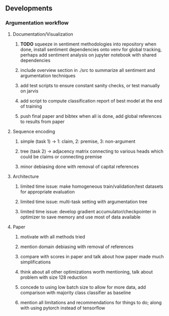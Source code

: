 Developments
------------

### Argumentation workflow

1.  Documentation/Visualization

    1.  **TODO** squeeze in sentiment methodologies into
        repository when done, install sentiment dependencies onto venv
        for global tracking, perhaps add sentiment analysis on jupyter
        notebook with shared dependencies

    2.  include overview section in ./src to summarize all sentiment and
        argumentation techniques

    3.  add test scripts to ensure constant sanity checks, or test
        manually on jarvis

    4.  add script to compute classification report of best model at the
        end of training

    5.  push final paper and bibtex when all is done, add global
        references to results from paper

2.  Sequence encoding

    1.  simple (task 1) -\> 1: claim, 2: premise, 3: non-argument

    2.  tree (task 2) -\> adjacency matrix connecting to various heads
        which could be claims or connecting premise

    3.  minor debiasing done with removal of capital references

3.  Architecture

    1.  limited time issue: make homogeneous train/validation/test
        datasets for appropriate evaluation

    2.  limited time issue: multi-task setting with argumentation tree

    3.  limited time issue: develop gradient accumulator/checkpointer in
        optimizer to save memory and use most of data available

4.  Paper

    1.  motivate with all methods tried

    2.  mention domain debiasing with removal of references

    3.  compare with scores in paper and talk about how paper made much
        simplifications

    4.  think about all other optimizations worth mentioning, talk about
        problem with size 128 reduction

    5.  concede to using low batch size to allow for more data, add
        comparison with majority class classifier as baseline

    6.  mention all limitations and recommendations for things to do;
        along with using pytorch instead of tensorflow
